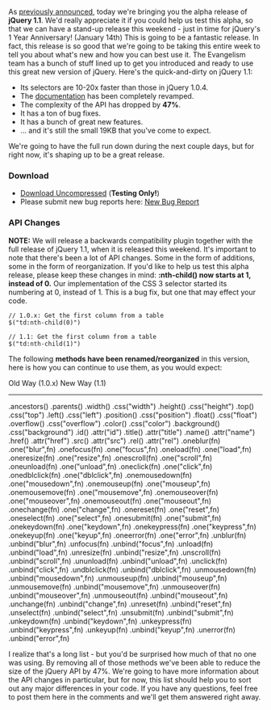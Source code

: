 As [previously
announced](http://blog.jquery.com/2006/12/27/the-path-to-11/), today
we're bringing you the alpha release of **jQuery 1.1**. We'd really
appreciate it if you could help us test this alpha, so that we can have
a stand-up release this weekend - just in time for jQuery's 1 Year
Anniversary! (January 14th) This is going to be a fantastic release. In
fact, this release is so good that we're going to be taking this entire
week to tell you about what's new and how you can best use it. The
Evangelism team has a bunch of stuff lined up to get you introduced and
ready to use this great new version of jQuery. Here's the
quick-and-dirty on jQuery 1.1:

-   Its selectors are 10-20x faster than those in jQuery 1.0.4.
-   The [documentation](http://docs.jquery.com/) has been completely
    revamped.
-   The complexity of the API has dropped by **47%**.
-   It has a ton of bug fixes.
-   It has a bunch of great new features.
-   ... and it's still the small 19KB that you've come to expect.

We're going to have the full run down during the next couple days, but
for right now, it's shaping up to be a great release.

### Download

-   [Download Uncompressed](http://jquery.com/src/jquery-1.1a.js)
    (**Testing Only!**)
-   Please submit new bug reports here: [New Bug
    Report](http://jquery.com/dev/bugs/new/)

### API Changes

**NOTE:** We will release a backwards compatibility plugin together with
the full release of jQuery 1.1, when it is released this weekend. It's
important to note that there's been a lot of API changes. Some in the
form of additions, some in the form of reorganization. If you'd like to
help us test this alpha release, please keep these changes in mind:
**:nth-child() now starts at 1, instead of 0.** Our implementation of
the CSS 3 selector started its numbering at 0, instead of 1. This is a
bug fix, but one that may effect your code.

    // 1.0.x: Get the first column from a table
    $("td:nth-child(0)")

    // 1.1: Get the first column from a table
    $("td:nth-child(1)")

The following **methods have been renamed/reorganized** in this version,
here is how you can continue to use them, as you would expect:

  Old Way (1.0.x)     New Way (1.1)
  ------------------- -------------------------
  .ancestors()        .parents()
  .width()            .css("width")
  .height()           .css("height")
  .top()              .css("top")
  .left()             .css("left")
  .position()         .css("position")
  .float()            .css("float")
  .overflow()         .css("overflow")
  .color()            .css("color")
  .background()       .css("background")
  .id()               .attr("id")
  .title()            .attr("title")
  .name()             .attr("name")
  .href()             .attr("href")
  .src()              .attr("src")
  .rel()              .attr("rel")
  .oneblur(fn)        .one("blur",fn)
  .onefocus(fn)       .one("focus",fn)
  .oneload(fn)        .one("load",fn)
  .oneresize(fn)      .one("resize",fn)
  .onescroll(fn)      .one("scroll",fn)
  .oneunload(fn)      .one("unload",fn)
  .oneclick(fn)       .one("click",fn)
  .onedblclick(fn)    .one("dblclick",fn)
  .onemousedown(fn)   .one("mousedown",fn)
  .onemouseup(fn)     .one("mouseup",fn)
  .onemousemove(fn)   .one("mousemove",fn)
  .onemouseover(fn)   .one("mouseover",fn)
  .onemouseout(fn)    .one("mouseout",fn)
  .onechange(fn)      .one("change",fn)
  .onereset(fn)       .one("reset",fn)
  .oneselect(fn)      .one("select",fn)
  .onesubmit(fn)      .one("submit",fn)
  .onekeydown(fn)     .one("keydown",fn)
  .onekeypress(fn)    .one("keypress",fn)
  .onekeyup(fn)       .one("keyup",fn)
  .oneerror(fn)       .one("error",fn)
  .unblur(fn)         .unbind("blur",fn)
  .unfocus(fn)        .unbind("focus",fn)
  .unload(fn)         .unbind("load",fn)
  .unresize(fn)       .unbind("resize",fn)
  .unscroll(fn)       .unbind("scroll",fn)
  .ununload(fn)       .unbind("unload",fn)
  .unclick(fn)        .unbind("click",fn)
  .undblclick(fn)     .unbind("dblclick",fn)
  .unmousedown(fn)    .unbind("mousedown",fn)
  .unmouseup(fn)      .unbind("mouseup",fn)
  .unmousemove(fn)    .unbind("mousemove",fn)
  .unmouseover(fn)    .unbind("mouseover",fn)
  .unmouseout(fn)     .unbind("mouseout",fn)
  .unchange(fn)       .unbind("change",fn)
  .unreset(fn)        .unbind("reset",fn)
  .unselect(fn)       .unbind("select",fn)
  .unsubmit(fn)       .unbind("submit",fn)
  .unkeydown(fn)      .unbind("keydown",fn)
  .unkeypress(fn)     .unbind("keypress",fn)
  .unkeyup(fn)        .unbind("keyup",fn)
  .unerror(fn)        .unbind("error",fn)

I realize that's a long list - but you'd be surprised how much of that
no one was using. By removing all of those methods we've been able to
reduce the size of the jQuery API by 47%. We're going to have more
information about the API changes in particular, but for now, this list
should help you to sort out any major differences in your code. If you
have any questions, feel free to post them here in the comments and
we'll get them answered right away.
